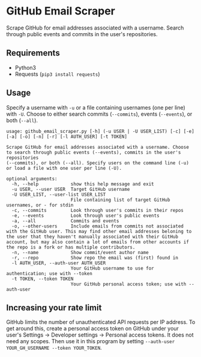 # GitHub Email Scraper

Scrape GitHub for email addresses associated with a username. Search through public events and commits in the user's repositories.

## Requirements

-   Python3
-   Requests (`pip3 install requests`)

## Usage

Specify a username with `-u` or a file containing usernames (one per line) with `-U`. Choose to either search commits (`--commits`), events (`--events`), or both (`--all`).

```
usage: github_email_scraper.py [-h] (-u USER | -U USER_LIST) [-c] [-e] [-a] [-o] [-n] [-r] [-l AUTH_USER] [-t TOKEN]

Scrape GitHub for email addresses associated with a username. Choose to search through public events (--events), commits in the user's repositories
(--commits), or both (--all). Specify users on the command line (-u) or load a file with one user per line (-U).

optional arguments:
  -h, --help            show this help message and exit
  -u USER, --user USER  Target GitHub username
  -U USER_LIST, --user-list USER_LIST
                        File containing list of target GitHub usernames, or - for stdin
  -c, --commits         Look through user's commits in their repos
  -e, --events          Look through user's public events
  -a, --all             Commits and events
  -o, --other-users     Include emails from commits not associated with the GitHub user. This may find other email addresses beloning to the user that they haven't manually associated with their GitHub account, but may also contain a lot of emails from other accounts if the repo is a fork or has multiple contributors.
  -n, --name            Show commit/event author name
  -r, --repo            Show repo the email was (first) found in
  -l AUTH_USER, --auth-user AUTH_USER
                        Your GitHub username to use for authentication; use with --token
  -t TOKEN, --token TOKEN
                        Your GitHub personal access token; use with --auth-user
```

## Increasing your rate limit

GitHub limits the number of unauthenticated API requests per IP address. To get around this, create a personal access token on GitHub under your user's Settings -> Developer settings -> Personal access tokens. It does not need any scopes. Then use it in this program by setting `--auth-user YOUR_GH_USERNAME --token YOUR_TOKEN`.
